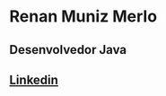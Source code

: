 <html>
<head>
</head>
<body>
<h1>Renan Muniz Merlo</h1>
<h2>Desenvolvedor Java<h2>
<a href="https://www.linkedin.com/in/renan-muniz-merlo/" target="_blank">Linkedin</a>
</body>
</html> 
